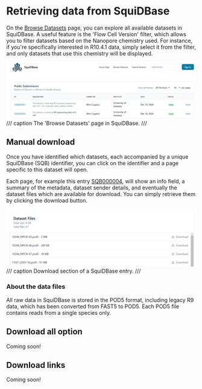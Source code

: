 # Retrieving data from SquiDBase

On the [Browse Datasets](https://squidbase.org/submissions) page, you can explore all available datasets in SquiDBase. A useful feature is the 'Flow Cell Version' filter, which allows you to filter datasets based on the Nanopore chemistry used. For instance, if you're specifically interested in R10.4.1 data, simply select it from the filter, and only datasets that use this chemistry will be displayed.

![Submissions page](assets/submissions.png)
/// caption
The 'Browse Datasets' page in SquiDBase.
///

## Manual download 

Once you have identified which datasets, each accompanied by a unique SquiDBase (SQB) identifier, you can click on the identifier and a page specific to this dataset will open. 

Each page, for example this entry [SQB000004](https://squidbase.org/submissions/SQB000004), will show an info field, a summary of the metadata, dataset sender details, and eventually the dataset files which are available for download. You can simply retrieve them by clicking the download button.

![Download section](download.png)
/// caption
Download section of a SquiDBase entry.
///

### About the data files

All raw data in SquiDBase is stored in the POD5 format, including legacy R9 data, which has been converted from FAST5 to POD5. Each POD5 file contains reads from a single species only.

## Download all option

Coming soon!

## Download links

Coming soon!
